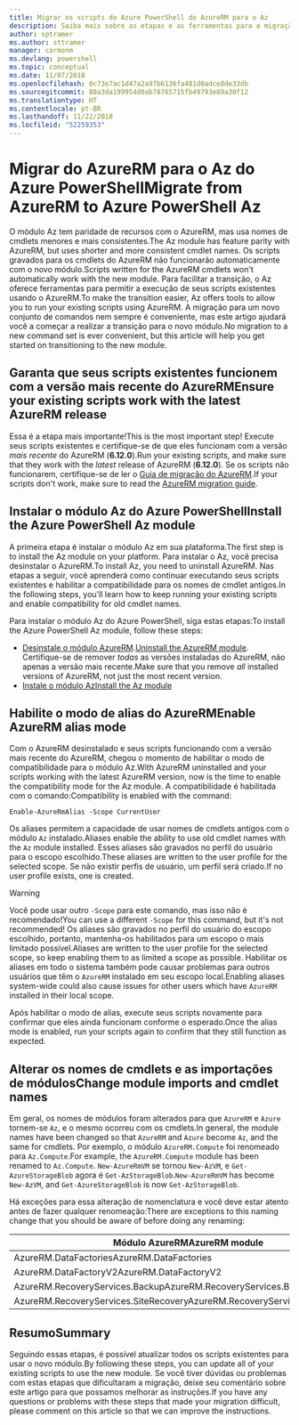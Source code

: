 ```yaml
---
title: Migrar os scripts do Azure PowerShell do AzureRM para o Az
description: Saiba mais sobre as etapas e as ferramentas para a migração de scripts do módulo AzureRM para o novo módulo Az.
author: sptramer
ms.author: sttramer
manager: carmonm
ms.devlang: powershell
ms.topic: conceptual
ms.date: 11/07/2018
ms.openlocfilehash: 0c73e7ac1d47a2a97b6136fa481d0adce8de33db
ms.sourcegitcommit: 80a3da199954d0ab78765715fb49793e89a30f12
ms.translationtype: HT
ms.contentlocale: pt-BR
ms.lasthandoff: 11/22/2018
ms.locfileid: "52259353"
---
```

# <a name="migrate-from-azurerm-to-azure-powershell-az"></a><span data-ttu-id="0f6ff-103">Migrar do AzureRM para o Az do Azure PowerShell</span><span class="sxs-lookup"><span data-stu-id="0f6ff-103">Migrate from AzureRM to Azure PowerShell Az</span></span>

<span data-ttu-id="0f6ff-104">O módulo Az tem paridade de recursos com o AzureRM, mas usa nomes de cmdlets menores e mais consistentes.</span><span class="sxs-lookup"><span data-stu-id="0f6ff-104">The Az module has feature parity with AzureRM, but uses shorter and more consistent cmdlet names.</span></span>
<span data-ttu-id="0f6ff-105">Os scripts gravados para os cmdlets do AzureRM não funcionarão automaticamente com o novo módulo.</span><span class="sxs-lookup"><span data-stu-id="0f6ff-105">Scripts written for the AzureRM cmdlets won't automatically work with the new module.</span></span> <span data-ttu-id="0f6ff-106">Para facilitar a transição, o Az oferece ferramentas para permitir a execução de seus scripts existentes usando o AzureRM.</span><span class="sxs-lookup"><span data-stu-id="0f6ff-106">To make the transition easier, Az offers tools to allow you to run your existing scripts using AzureRM.</span></span> <span data-ttu-id="0f6ff-107">A migração para um novo conjunto de comandos nem sempre é conveniente, mas este artigo ajudará você a começar a realizar a transição para o novo módulo.</span><span class="sxs-lookup"><span data-stu-id="0f6ff-107">No migration to a new command set is ever convenient, but this article will help you get started on transitioning to the new module.</span></span>

## <a name="ensure-your-existing-scripts-work-with-the-latest-azurerm-release"></a><span data-ttu-id="0f6ff-108">Garanta que seus scripts existentes funcionem com a versão mais recente do AzureRM</span><span class="sxs-lookup"><span data-stu-id="0f6ff-108">Ensure your existing scripts work with the latest AzureRM release</span></span>

<span data-ttu-id="0f6ff-109">Essa é a etapa mais importante!</span><span class="sxs-lookup"><span data-stu-id="0f6ff-109">This is the most important step!</span></span> <span data-ttu-id="0f6ff-110">Execute seus scripts existentes e certifique-se de que eles funcionam com a versão _mais recente_ do AzureRM (__6.12.0__).</span><span class="sxs-lookup"><span data-stu-id="0f6ff-110">Run your existing scripts, and make sure that they work with the _latest_ release of AzureRM (__6.12.0__).</span></span> <span data-ttu-id="0f6ff-111">Se os scripts não funcionarem, certifique-se de ler o [Guia de migração do AzureRM](migration-guide.6.0.0.md).</span><span class="sxs-lookup"><span data-stu-id="0f6ff-111">If your scripts don't work, make sure to read the [AzureRM migration guide](migration-guide.6.0.0.md).</span></span>

## <a name="install-the-azure-powershell-az-module"></a><span data-ttu-id="0f6ff-112">Instalar o módulo Az do Azure PowerShell</span><span class="sxs-lookup"><span data-stu-id="0f6ff-112">Install the Azure PowerShell Az module</span></span>

<span data-ttu-id="0f6ff-113">A primeira etapa é instalar o módulo Az em sua plataforma.</span><span class="sxs-lookup"><span data-stu-id="0f6ff-113">The first step is to install the Az module on your platform.</span></span> <span data-ttu-id="0f6ff-114">Para instalar o Az, você precisa desinstalar o AzureRM.</span><span class="sxs-lookup"><span data-stu-id="0f6ff-114">To install Az, you need to uninstall AzureRM.</span></span>
<span data-ttu-id="0f6ff-115">Nas etapas a seguir, você aprenderá como continuar executando seus scripts existentes e habilitar a compatibilidade para os nomes de cmdlet antigos.</span><span class="sxs-lookup"><span data-stu-id="0f6ff-115">In the following steps, you'll learn how to keep running your existing scripts and enable compatibility for old cmdlet names.</span></span>

<span data-ttu-id="0f6ff-116">Para instalar o módulo Az do Azure PowerShell, siga estas etapas:</span><span class="sxs-lookup"><span data-stu-id="0f6ff-116">To install the Azure PowerShell Az module, follow these steps:</span></span>

* <span data-ttu-id="0f6ff-117">[Desinstale o módulo AzureRM](uninstall-azurerm-ps.md).</span><span class="sxs-lookup"><span data-stu-id="0f6ff-117">[Uninstall the AzureRM module](uninstall-azurerm-ps.md).</span></span> <span data-ttu-id="0f6ff-118">Certifique-se de remover _todas_ as versões instaladas do AzureRM, não apenas a versão mais recente.</span><span class="sxs-lookup"><span data-stu-id="0f6ff-118">Make sure that you remove _all_ installed versions of AzureRM, not just the most recent version.</span></span>
* [<span data-ttu-id="0f6ff-119">Instale o módulo Az</span><span class="sxs-lookup"><span data-stu-id="0f6ff-119">Install the Az module</span></span>](install-az-ps.md)

## <a name="a-namealiasesenable-azurerm-alias-mode"></a><span data-ttu-id="0f6ff-120"><a name="aliases"/>Habilite o modo de alias do AzureRM</span><span class="sxs-lookup"><span data-stu-id="0f6ff-120"><a name="aliases"/>Enable AzureRM alias mode</span></span>

<span data-ttu-id="0f6ff-121">Com o AzureRM desinstalado e seus scripts funcionando com a versão mais recente do AzureRM, chegou o momento de habilitar o modo de compatibilidade para o módulo Az.</span><span class="sxs-lookup"><span data-stu-id="0f6ff-121">With AzureRM uninstalled and your scripts working with the latest AzureRM version, now is the time to enable the compatibility mode for the Az module.</span></span> <span data-ttu-id="0f6ff-122">A compatibilidade é habilitada com o comando:</span><span class="sxs-lookup"><span data-stu-id="0f6ff-122">Compatibility is enabled with the command:</span></span>

```powershell-interactive
Enable-AzureRmAlias -Scope CurrentUser
```

<span data-ttu-id="0f6ff-123">Os aliases permitem a capacidade de usar nomes de cmdlets antigos com o módulo `Az` instalado.</span><span class="sxs-lookup"><span data-stu-id="0f6ff-123">Aliases enable the ability to use old cmdlet names with the `Az` module installed.</span></span> <span data-ttu-id="0f6ff-124">Esses aliases são gravados no perfil do usuário para o escopo escolhido.</span><span class="sxs-lookup"><span data-stu-id="0f6ff-124">These aliases are written to the user profile for the selected scope.</span></span> <span data-ttu-id="0f6ff-125">Se não existir perfis de usuário, um perfil será criado.</span><span class="sxs-lookup"><span data-stu-id="0f6ff-125">If no user profile exists, one is created.</span></span>

> [!WARNING]
>
> <span data-ttu-id="0f6ff-126">Você pode usar outro `-Scope` para este comando, mas isso não é recomendado!</span><span class="sxs-lookup"><span data-stu-id="0f6ff-126">You can use a different `-Scope` for this command, but it's not recommended!</span></span> <span data-ttu-id="0f6ff-127">Os aliases são gravados no perfil do usuário do escopo escolhido, portanto, mantenha-os habilitados para um escopo o mais limitado possível.</span><span class="sxs-lookup"><span data-stu-id="0f6ff-127">Aliases are written to the user profile for the selected scope, so keep enabling them to as limited a scope as possible.</span></span> <span data-ttu-id="0f6ff-128">Habilitar os aliases em todo o sistema também pode causar problemas para outros usuários que têm o `AzureRM` instalado em seu escopo local.</span><span class="sxs-lookup"><span data-stu-id="0f6ff-128">Enabling aliases system-wide could also cause issues for other users which have `AzureRM` installed in their local scope.</span></span>

<span data-ttu-id="0f6ff-129">Após habilitar o modo de alias, execute seus scripts novamente para confirmar que eles ainda funcionam conforme o esperado.</span><span class="sxs-lookup"><span data-stu-id="0f6ff-129">Once the alias mode is enabled, run your scripts again to confirm that they still function as expected.</span></span> 

## <a name="change-module-imports-and-cmdlet-names"></a><span data-ttu-id="0f6ff-130">Alterar os nomes de cmdlets e as importações de módulos</span><span class="sxs-lookup"><span data-stu-id="0f6ff-130">Change module imports and cmdlet names</span></span>

<span data-ttu-id="0f6ff-131">Em geral, os nomes de módulos foram alterados para que `AzureRM` e `Azure` tornem-se `Az`, e o mesmo ocorreu com os cmdlets.</span><span class="sxs-lookup"><span data-stu-id="0f6ff-131">In general, the module names have been changed so that `AzureRM` and `Azure` become `Az`, and the same for cmdlets.</span></span>
<span data-ttu-id="0f6ff-132">Por exemplo, o módulo `AzureRM.Compute` foi renomeado para `Az.Compute`.</span><span class="sxs-lookup"><span data-stu-id="0f6ff-132">For example, the `AzureRM.Compute` module has been renamed to `Az.Compute`.</span></span> <span data-ttu-id="0f6ff-133">`New-AzureRmVM` se tornou `New-AzVM`, e `Get-AzureStorageBlob` agora é `Get-AzStorageBlob`.</span><span class="sxs-lookup"><span data-stu-id="0f6ff-133">`New-AzureRmVM` has become `New-AzVM`, and `Get-AzureStorageBlob` is now `Get-AzStorageBlob`.</span></span>

<span data-ttu-id="0f6ff-134">Há exceções para essa alteração de nomenclatura e você deve estar atento antes de fazer qualquer renomeação:</span><span class="sxs-lookup"><span data-stu-id="0f6ff-134">There are exceptions to this naming change that you should be aware of before doing any renaming:</span></span>

| <span data-ttu-id="0f6ff-135">Módulo AzureRM</span><span class="sxs-lookup"><span data-stu-id="0f6ff-135">AzureRM module</span></span> | <span data-ttu-id="0f6ff-136">Módulo Az</span><span class="sxs-lookup"><span data-stu-id="0f6ff-136">Az module</span></span> |
|----------------|-----------|
| <span data-ttu-id="0f6ff-137">AzureRM.DataFactories</span><span class="sxs-lookup"><span data-stu-id="0f6ff-137">AzureRM.DataFactories</span></span> | <span data-ttu-id="0f6ff-138">Az.DataFactory</span><span class="sxs-lookup"><span data-stu-id="0f6ff-138">Az.DataFactory</span></span> |
| <span data-ttu-id="0f6ff-139">AzureRM.DataFactoryV2</span><span class="sxs-lookup"><span data-stu-id="0f6ff-139">AzureRM.DataFactoryV2</span></span> | <span data-ttu-id="0f6ff-140">Az.DataFactory</span><span class="sxs-lookup"><span data-stu-id="0f6ff-140">Az.DataFactory</span></span> |
| <span data-ttu-id="0f6ff-141">AzureRM.RecoveryServices.Backup</span><span class="sxs-lookup"><span data-stu-id="0f6ff-141">AzureRM.RecoveryServices.Backup</span></span> | <span data-ttu-id="0f6ff-142">Az.RecoveryServices</span><span class="sxs-lookup"><span data-stu-id="0f6ff-142">Az.RecoveryServices</span></span> |
| <span data-ttu-id="0f6ff-143">AzureRM.RecoveryServices.SiteRecovery</span><span class="sxs-lookup"><span data-stu-id="0f6ff-143">AzureRM.RecoveryServices.SiteRecovery</span></span> | <span data-ttu-id="0f6ff-144">Az.RecoveryServices</span><span class="sxs-lookup"><span data-stu-id="0f6ff-144">Az.RecoveryServices</span></span> |

## <a name="summary"></a><span data-ttu-id="0f6ff-145">Resumo</span><span class="sxs-lookup"><span data-stu-id="0f6ff-145">Summary</span></span>

<span data-ttu-id="0f6ff-146">Seguindo essas etapas, é possível atualizar todos os scripts existentes para usar o novo módulo.</span><span class="sxs-lookup"><span data-stu-id="0f6ff-146">By following these steps, you can update all of your existing scripts to use the new module.</span></span> <span data-ttu-id="0f6ff-147">Se você tiver dúvidas ou problemas com estas etapas que dificultaram a migração, deixe seu comentário sobre este artigo para que possamos melhorar as instruções.</span><span class="sxs-lookup"><span data-stu-id="0f6ff-147">If you have any questions or problems with these steps that made your migration difficult, please comment on this article so that we can improve the instructions.</span></span>